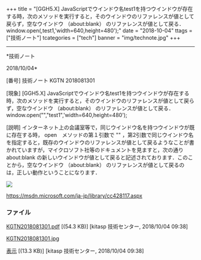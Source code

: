 ﻿+++
title = "[GGH5.X] JavaScriptでウインドウ名test1を持つウインドウが存在する時，次のメソッドを実行すると，そのウインドウのリファレンスが値として戻らず，空なウインドウ （about:blank） のリファレンスが値として戻る．　window.open(,test1,'width=640,height=480');"
date = "2018-10-04"
ttags = ["技術ノート"]
tcategories = ["tech"]
banner = "img/technote.jpg"
+++

-----------------------------------------------------------------------------------------------------------------------------

*技術ノート

2018/10/04*


[番号]
技術ノート KGTN 2018081301

[現象]
[GGH5.X]
JavaScriptでウインドウ名test1を持つウインドウが存在する時，次のメソッドを実行すると，そのウインドウのリファレンスが値として戻らず，空なウインドウ
（about:blank）
のリファレンスが値として戻る．　window.open("","test1",'width=640,height=480');

[説明]
インターネット上の会議室等で，同じウインドウ名を持つウインドウが既に存在する時，
open　メソッドの第１引数で ""
，第2引数で同じウインドウ名を指定すると，既存のウインドウのリファレンスが値として戻るようなことが書かれていますが，マイクロソフト社等のドキュメントを見ますと，次の通り
about:blank
の新しいウインドウが値として戻ると記述されております．このことから，空なウインドウ
（about:blank）
のリファレンスが値として戻るのは，正しい動作ということになります．

![](http://techreport.kitasp.net/attachments/download/4117/KGTN2018081301.jpg)

<https://msdn.microsoft.com/ja-jp/library/cc428117.aspx>


### ファイル





[KGTN2018081301.pdf](http://techreport.kitasp.net/attachments/download/4116/KGTN2018081301.pdf)
 [(54.3 KB)] [kitasp 技術センター, 2018/10/04
09:38]

[KGTN2018081301.jpg](http://techreport.kitasp.net/attachments/download/4117/KGTN2018081301.jpg)

[表示](http://techreport.kitasp.net/attachments/4117/KGTN2018081301.jpg "表示")
 [(13.3 KB)] [kitasp 技術センター, 2018/10/04
09:38]
